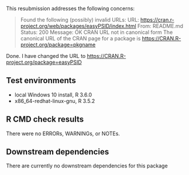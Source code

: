 This resubmission addresses the following concerns:
>   Found the following (possibly) invalid URLs:
>      URL: https://cran.r-project.org/web/packages/easyPSID/index.html
>        From: README.md
>        Status: 200
>        Message: OK
>        CRAN URL not in canonical form
>      The canonical URL of the CRAN page for a package is
>        https://CRAN.R-project.org/package=pkgname

Done. I have changed the URL to https://CRAN.R-project.org/package=easyPSID

## Test environments
* local Windows 10 install, R 3.6.0
* x86_64-redhat-linux-gnu, R 3.5.2

## R CMD check results
There were no ERRORs, WARNINGs, or NOTEs. 

## Downstream dependencies
There are currently no downstream dependencies for this package